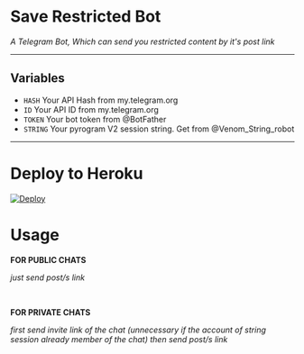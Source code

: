 # Save Restricted Bot

*A Telegram Bot, Which can send you restricted content by it's post link*

---

## Variables

- `HASH` Your API Hash from my.telegram.org
- `ID` Your API ID from my.telegram.org
- `TOKEN` Your bot token from @BotFather
- `STRING` Your pyrogram V2 session string. 
            Get from @Venom_String_robot

---
# Deploy to Heroku
[![Deploy](https://www.herokucdn.com/deploy/button.svg)](https://dashboard.heroku.com/new?template=https://github.com/kishaku23/Save_restricted_bot)

# Usage

__FOR PUBLIC CHATS__

_just send post/s link_

<br>

__FOR PRIVATE CHATS__

_first send invite link of the chat (unnecessary if the account of string session already member of the chat)
then send post/s link_

